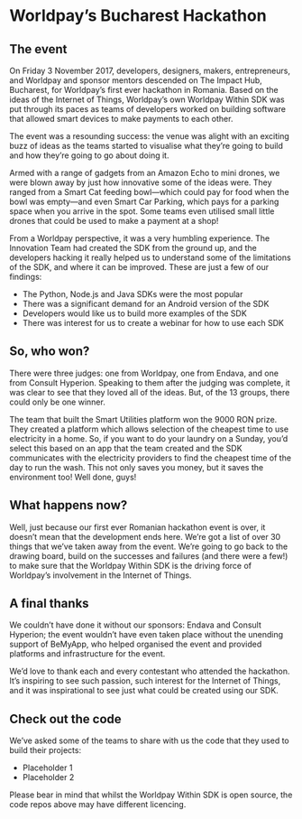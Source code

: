 # Worldpay’s Bucharest Hackathon
## The event
On Friday 3 November 2017, developers, designers, makers, entrepreneurs, and Worldpay and sponsor mentors descended on The Impact Hub, Bucharest, for Worldpay’s first ever hackathon in Romania. Based on the ideas of the Internet of Things, Worldpay’s own Worldpay Within SDK was put through its paces as teams of developers worked on building software that allowed smart devices to make payments to each other.

The event was a resounding success: the venue was alight with an exciting buzz of ideas as the teams started to visualise what they’re going to build and how they’re going to go about doing it. 

Armed with a range of gadgets from an Amazon Echo to mini drones, we were blown away by just how innovative some of the ideas were. They ranged from a Smart Cat feeding bowl—which could pay for food when the bowl was empty—and even Smart Car Parking, which pays for a parking space when you arrive in the spot. Some teams even utilised small little drones that could be used to make a payment at a shop!

From a Worldpay perspective, it was a very humbling experience. The Innovation Team had created the SDK from the ground up, and the developers hacking it really helped us to understand some of the limitations of the SDK, and where it can be improved. These are just a few of our findings:

* 	The Python, Node.js and Java SDKs were the most popular
* 	There was a significant demand for an Android version of the SDK
* 	Developers would like us to build more examples of the SDK
* 	There was interest for us to create a webinar for how to use each SDK

## So, who won?
There were three judges: one from Worldpay, one from Endava, and one from Consult Hyperion. Speaking to them after the judging was complete, it was clear to see that they loved all of the ideas. But, of the 13 groups, there could only be one winner. 

The team that built the Smart Utilities platform won the 9000 RON prize. They created a platform which allows selection of the cheapest time to use electricity in a home. So, if you want to do your laundry on a Sunday, you’d select this based on an app that the team created and the SDK communicates with the electricity providers to find the cheapest time of the day to run the wash. This not only saves you money, but it saves the environment too! Well done, guys!

## What happens now?
Well, just because our first ever Romanian hackathon event is over, it doesn’t mean that the development ends here. We’re got a list of over 30 things that we’ve taken away from the event. We’re going to go back to the drawing board, build on the successes and failures (and there were a few!) to make sure that the Worldpay Within SDK is the driving force of Worldpay’s involvement in the Internet of Things.

## A final thanks
We couldn’t have done it without our sponsors: Endava and Consult Hyperion; the event wouldn’t have even taken place without the unending support of BeMyApp, who helped organised the event and provided platforms and infrastructure for the event. 

We’d love to thank each and every contestant who attended the hackathon. It’s inspiring to see such passion, such interest for the Internet of Things, and it was inspirational to see just what could be created using our SDK. 

## Check out the code
We’ve asked some of the teams to share with us the code that they used to build their projects:

* 	Placeholder 1
* 	Placeholder 2

Please bear in mind that whilst the Worldpay Within SDK is open source, the code repos above may have different licencing.
